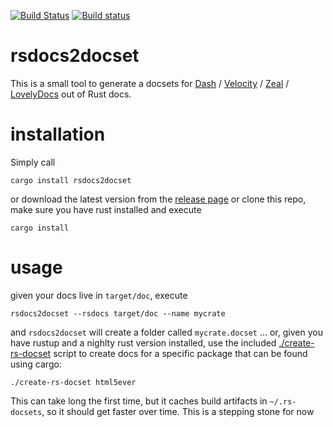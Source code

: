 [![Build Status](https://travis-ci.org/kesselborn/rsdocs2docset.svg?branch=master)](https://travis-ci.org/kesselborn/rsdocs2docset) [![Build status](https://ci.appveyor.com/api/projects/status/a33lro8pqv3p2t2x?svg=true)](https://ci.appveyor.com/project/kesselborn/rsdocs2docset)

# rsdocs2docset

This is a small tool to generate a docsets for [Dash](https://kapeli.com/dash) / [Velocity](http://velocity.silverlakesoftware.com) / [Zeal](https://zealdocs.org) / [LovelyDocs](https://zealdocs.org) out of Rust docs.

# installation
Simply call

    cargo install rsdocs2docset

or download the latest version from the [release page](https://github.com/kesselborn/rsdocs2docset/releases)
or clone this repo, make sure you have rust installed and execute

    cargo install

# usage

given your docs live in `target/doc`, execute

    rsdocs2docset --rsdocs target/doc --name mycrate

and `rsdocs2docset` will create a folder called `mycrate.docset` ... or, given you have rustup and a nighlty rust version installed,
use the included [./create-rs-docset](create-rs-docset) script to create docs for a specific package that can be found
using cargo:

    ./create-rs-docset html5ever

This can take long the first time, but it caches build artifacts in `~/.rs-docsets`, so it should get faster over time.
This is a stepping stone for now

